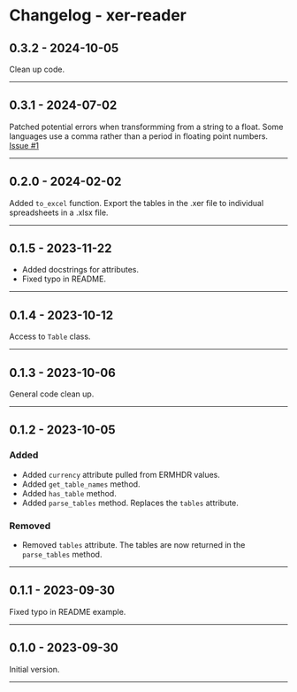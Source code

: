 # Changelog - xer-reader

## 0.3.2 - 2024-10-05  

Clean up code.

---  

## 0.3.1 - 2024-07-02

Patched potential errors when transformming from a string to a float. Some languages use a comma rather than a period in floating point numbers. [Issue #1](https://github.com/jjCode01/xer-reader/issues/1)  

---

## 0.2.0 - 2024-02-02

Added `to_excel` function. Export the tables in the .xer file to individual spreadsheets in a .xlsx file.

---

## 0.1.5 - 2023-11-22

* Added docstrings for attributes.
* Fixed typo in README.

---

## 0.1.4 - 2023-10-12

Access to `Table` class.

---

## 0.1.3 - 2023-10-06

General code clean up.

---

## 0.1.2 - 2023-10-05

### Added

* Added `currency` attribute pulled from ERMHDR values.  
* Added `get_table_names` method.  
* Added `has_table` method.  
* Added `parse_tables` method. Replaces the `tables` attribute.

### Removed  

* Removed `tables` attribute. The tables are now returned in the `parse_tables` method.

---

## 0.1.1 - 2023-09-30

Fixed typo in README example.

---

## 0.1.0 - 2023-09-30

Initial version.

---